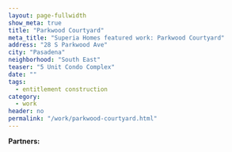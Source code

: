 ```yaml
---
layout: page-fullwidth
show_meta: true
title: "Parkwood Courtyard"
meta_title: "Superia Homes featured work: Parkwood Courtyard"
address: "28 S Parkwood Ave"
city: "Pasadena"
neighborhood: "South East"
teaser: "5 Unit Condo Complex"
date: ""
tags:
  - entitlement construction 
category:
  - work
header: no
permalink: "/work/parkwood-courtyard.html"
---
```





<strong>Partners:</strong> <br> 




<!-- [<span class="back-arrow">&#8619;</span> Back to the Portfolio](/work/) -->
